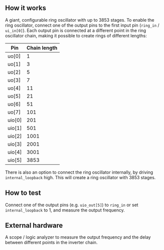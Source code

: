 <!---

This file is used to generate your project datasheet. Please fill in the information below and delete any unused
sections.

You can also include images in this folder and reference them in the markdown. Each image must be less than
512 kb in size, and the combined size of all images must be less than 1 MB.
-->

## How it works

A giant, configurable ring oscillator with up to 3853 stages. To enable the ring oscillator, connect one of the output pins to the first input pin (`ring_in` / `ui_in[0]`). Each output pin is connected at a different point in the ring oscillator chain, making it possible to create rings of different lengths:

| Pin    | Chain length |
|--------|--------------|
| uo[0]  | 1            |
| uo[1]  | 3            |
| uo[2]  | 5            |
| uo[3]  | 7            |
| uo[4]  | 11           |
| uo[5]  | 21           |
| uo[6]  | 51           |
| uo[7]  | 101          |
| uio[0] | 201          |
| uio[1] | 501          |
| uio[2] | 1001         |
| uio[3] | 2001         |
| uio[4] | 3001         |
| uio[5] | 3853         |

There is also an option to connect the ring oscillator internally, by driving `internal_loopback` high. This will create a ring oscillator with 3853 stages.

## How to test

Connect one of the output pins (e.g. `uio_out[5]`) to `ring_in` or set `internal_loopback` to 1, and measure the output frequency.

## External hardware

A scope / logic analyzer to measure the output frequency and the delay between different points in the inverter chain.
